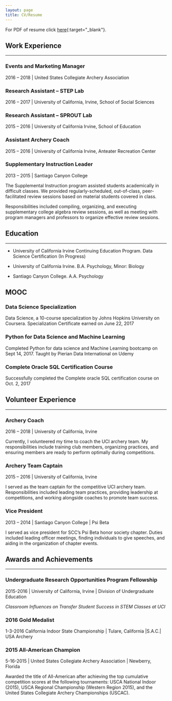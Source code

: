 ```yaml
---
layout: page
title: CV/Resume
---
```

For PDF of resume click [here](https://drive.google.com/file/d/16Iyfi3dvBQc3BYmM45UoLDO4LH3S9vy6/view){:target="_blank"}.

## Work Experience
---

### Events and Marketing Manager
2016 – 2018 | United States Collegiate Archery Association

### Research Assistant – STEP Lab
2016 – 2017 | University of California, Irvine, School of Social Sciences

### Research Assistant – SPROUT Lab
2015 – 2016 | University of California Irvine, School of Education

### Assistant Archery Coach
2015 – 2016 | University of California Irvine, Anteater Recreation Center

### Supplementary Instruction Leader
2013 – 2015 | Santiago Canyon College

The Supplemental Instruction program assisted students academically in difficult classes. We provided regularly-scheduled, out-of-class, peer-facilitated review sessions based on material students covered in class.

Responsibilities included compiling, organizing, and executing supplementary college algebra review sessions, as well as meeting with program managers and professors to organize effective review sessions.

## Education
---
* University of California Irvine Continuing Education Program. Data Science Certification (In Progress)

* University of California Irvine. B.A. Psychology, Minor: Biology

* Santiago Canyon College. A.A. Psychology

## MOOC

### Data Science Specialization
Data Science, a 10-course specialization by Johns Hopkins University on Coursera. Specialization Certificate earned on June 22, 2017

### Python for Data Science and Machine Learning
Completed Python for data science and Machine Learning bootcamp on Sept 14, 2017. Taught by Pierian Data International on Udemy

### Complete Oracle SQL Certification Course
Successfully completed the Complete oracle SQL certification course on Oct. 2, 2017

## Volunteer Experience
---

### Archery Coach
2016 – 2018 | University of California, Irvine

Currently, I volunteered my time to coach the UCI archery team. My responsibilities include training club members, organizing practices, and ensuring members are ready to perform optimally during competitions.

### Archery Team Captain
2015 – 2016 | University of California, Irvine

I served as the team captain for the competitive UCI archery team. Responsibilities included leading team practices, providing leadership at competitions, and working alongside coaches to promote team success.

### Vice President
2013 – 2014 | Santiago Canyon College | Psi Beta

I served as vice president for SCC’s Psi Beta honor society chapter. Duties included leading officer meetings, finding individuals to give speeches, and aiding in the organization of chapter events.

## Awards and Achievements
---

### Undergraduate Research Opportunities Program Fellowship
2015-2016 | University of California, Irvine | Division of Undergraduate Education

*Classroom Influences on Transfer Student Success in STEM Classes at UCI*

### 2016 Gold Medalist
1-3-2016 California Indoor State Championship | Tulare, California |S.A.C.| USA Archery  

### 2015 All-American Champion
5-16-2015 | United States Collegiate Archery Association | Newberry, Florida

Awarded the title of All-American after achieving the top cumulative competition scores at the following tournaments: USCA National Indoor (2015), USCA Regional Championship (Western Region 2015), and the United States Collegiate Archery Championships (USCAC).
